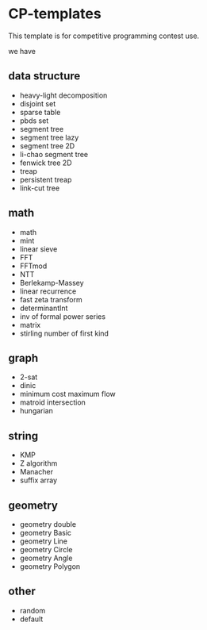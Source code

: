 # CP-templates

This template is for competitive programming contest use.

we have

## data structure

- heavy-light decomposition
- disjoint set
- sparse table
- pbds set
- segment tree
- segment tree lazy
- segment tree 2D
- li-chao segment tree
- fenwick tree 2D
- treap
- persistent treap
- link-cut tree

## math

- math
- mint
- linear sieve
- FFT
- FFTmod
- NTT
- Berlekamp-Massey
- linear recurrence
- fast zeta transform
- determinantInt
- inv of formal power series
- matrix
- stirling number of first kind

## graph

- 2-sat
- dinic
- minimum cost maximum flow
- matroid intersection
- hungarian

## string

- KMP
- Z algorithm
- Manacher
- suffix array

## geometry

- geometry double
- geometry Basic
- geometry Line
- geometry Circle
- geometry Angle
- geometry Polygon

## other

- random
- default
